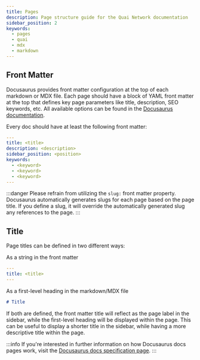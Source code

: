 ```yaml
---
title: Pages
description: Page structure guide for the Quai Network documentation
sidebar_position: 2
keywords:
  - pages
  - quai
  - mdx
  - markdown
---
```


## Front Matter

Docusaurus provides front matter configuration at the top of each markdown or MDX file. Each page should have a block of YAML front matter at the top that defines key page parameters like title, description, SEO keywords, etc. All available options can be found in the [Docusaurus documentation](https://docusaurus.io/docs/api/plugins/@docusaurus/plugin-content-docs#markdown-front-matter).

Every doc should have at least the following front matter:

```yaml
---
title: <title>
description: <description>
sidebar_position: <position>
keywords:
  - <keyword>
  - <keyword>
  - <keyword>
---
```

:::danger
Please refrain from utilizing the `slug:` front matter property. Docusaurus automatically generates slugs for each page based on the page title. If you define a slug, it will override the automatically generated slug any references to the page.
:::

## Title

Page titles can be defined in two different ways:

As a string in the front matter

```yaml
---
title: <title>
---
```

As a first-level heading in the markdown/MDX file

```md
# Title
```

If both are defined, the front matter title will reflect as the page label in the sidebar, while the first-level heading will be displayed within the page. This can be useful to display a shorter title in the sidebar, while having a more descriptive title within the page.

:::info
If you're interested in further information on how Docusaurus docs pages work, visit the [Docusaurus docs specification page](https://docusaurus.io/docs/docs-introduction).
:::
